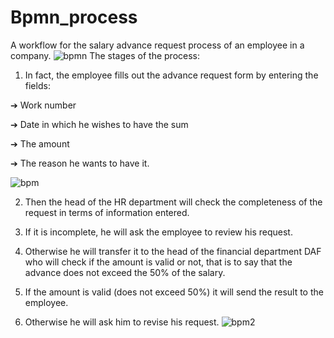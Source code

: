 # Bpmn_process

A workflow for the salary advance request process of an employee in a company.
![bpmn](https://user-images.githubusercontent.com/77552966/115162214-2c165180-a09a-11eb-80e7-a6d0d5eee607.png)
The stages of the process:
1. In fact, the employee fills out the advance request form by entering the fields:

➔ Work number

➔ Date in which he wishes to have the sum

➔ The amount

➔ The reason he wants to have it.

![bpm](https://user-images.githubusercontent.com/77552966/115162407-469cfa80-a09b-11eb-8939-ac7a2ff771b2.png)

2. Then the head of the HR department will check the completeness of the request in terms of information entered.

3. If it is incomplete, he will ask the employee to review his request.

4. Otherwise he will transfer it to the head of the financial department DAF who will check if the amount is valid or not, that is to say that the advance does not exceed
the 50% of the salary.

5. If the amount is valid (does not exceed 50%) it will send the result to the employee.

6. Otherwise he will ask him to revise his request.
![bpm2](https://user-images.githubusercontent.com/77552966/115162443-6c2a0400-a09b-11eb-9d70-3227d25ab84c.png)
